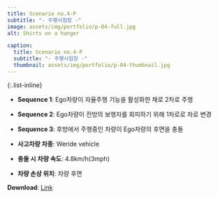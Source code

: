```yaml
---
title: Scenario no.4-P
subtitle: "- 주행시험장 -"
image: assets/img/portfolio/p-04-full.jpg
alt: Shirts on a hanger

caption:
  title: Scenario no.4-P
  subtitle: "- 주행시험장 -"
  thumbnail: assets/img/portfolio/p-04-thumbnail.jpg
--- 
```


{:.list-inline}
- **Sequence 1**: Ego차량이 자율주행 기능을 활성화한 채로 2차로 주행
- **Sequence 2**: Ego차량이 전방의 보행자를 회피하기 위해 1차로로 차로 변경
- **Sequence 3**: 후방에서 주행중인 차량이 Ego차량의 후면을 충돌

- **사고차량 차종**: Weride vehicle
- **충돌 시 차량 속도**: 4.8km/h(3mph)
- **차량 손상 위치**: 차량 후면

**Download**: [Link  ]()
